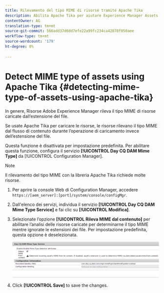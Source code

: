 ```yaml
---
title: Rilevamento del tipo MIME di risorse tramite Apache Tika
description: Abilita Apache Tika per aiutare Experience Manager Assets a rilevare il tipo MIME di risorse dal flusso di contenuto durante l’operazione di caricamento invece che l’estensione del file.
contentOwner: AG
translation-type: tm+mt
source-git-commit: 566add37d6dd7efe22a99fc234ca42878f050aee
workflow-type: tm+mt
source-wordcount: '179'
ht-degree: 0%

---
```



# Detect MIME type of assets using Apache Tika {#detecting-mime-type-of-assets-using-apache-tika}

In genere, Risorse Adobe Experience Manager rileva il tipo MIME di risorse caricate dall’estensione del file.

Se usate Apache Tika per caricare le risorse, le risorse rilevano il tipo MIME dal flusso di contenuto durante l’operazione di caricamento invece dell’estensione del file.

Questa funzione è disattivata per impostazione predefinita. Per abilitare questa funzione, configura il servizio **[!UICONTROL Day CQ DAM Mime Type]** da [!UICONTROL Configuration Manager].

>[!NOTE]
>
>Il rilevamento del tipo MIME con la libreria Apache Tika richiede molte risorse.

1. Per aprire la console Web di Configuration Manager, accedere `https://[aem_server]:[port]/system/console/configMgr`.

1. Dall&#39;elenco dei servizi, individua il servizio **[!UICONTROL Day CQ DAM Mime Type Service]** e fai clic su **[!UICONTROL Modifica]**.

1. Selezionate l’opzione **[!UICONTROL Rileva MIME dal contenuto]** per abilitare l’analisi delle risorse caricate per determinarne il tipo MIME mentre ignorate le estensioni dei file. Per impostazione predefinita, questa opzione è deselezionata.

   ![chlimage_1-333](assets/chlimage_1-333.png)

1. Click **[!UICONTROL Save]** to save the changes.
